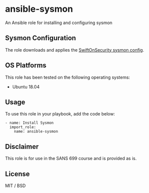 # ansible-sysmon

An Ansible role for installing and configuring sysmon

## Sysmon Configuration

The role downloads and applies the [SwiftOnSecurity sysmon config](https://github.com/SwiftOnSecurity/sysmon-config).

## OS Platforms

This role has been tested on the following operating systems:

- Ubuntu 18.04

## Usage

To use this role in your playbook, add the code below:

```
- name: Install Sysmon
  import_role:
    name: ansible-sysmon
```

## Disclaimer

This role is for use in the SANS 699 course and is provided as is.

## License

MIT / BSD

